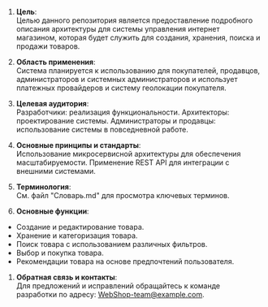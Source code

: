 1. **Цель**:  
Целью данного репозитория является предоставление подробного описания архитектуры для системы управления интернет магазином, которая будет служить для создания, хранения, поиска и продажи товаров.

2. **Область применения**:  
Система планируется к использованию для покупателей, продавцов, администраторов и системных администраторов и использует платежных провайдеров и систему геолокации покупателя.

3. **Целевая аудитория**:  
Разработчики: реализация функциональности.
Архитекторы: проектирование системы.
Администраторы и продавцы: использование системы в повседневной работе.

4. **Основные принципы и стандарты**:  
Использование микросервисной архитектуры для обеспечения масштабируемости.
Применение REST API для интеграции с внешними системами.

5. **Терминология**:  
См. файл "Словарь.md" для просмотра ключевых терминов.

6. **Основные функции**:  
- Создание и редактирование товара.
- Хранение и категоризация товара.
- Поиск товара с использованием различных фильтров.
- Выбор и покупка товара.
- Рекомендации товара на основе предпочтений пользователя.

1. **Обратная связь и контакты**:  
Для предложений и исправлений обращайтесь к команде разработки по адресу: WebShop-team@example.com.
